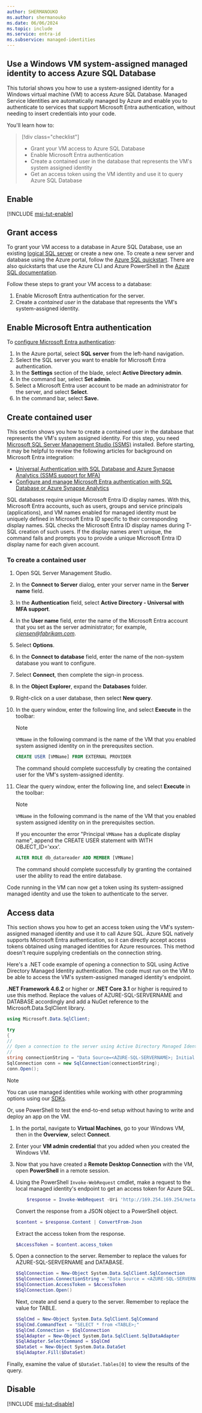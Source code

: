 ```yaml
---
author: SHERMANOUKO 
ms.author: shermanouko
ms.date: 06/06/2024 
ms.topic: include
ms.service: entra-id
ms.subservice: managed-identities
---
```


## Use a Windows VM system-assigned managed identity to access Azure SQL Database

This tutorial shows you how to use a system-assigned identity for a Windows virtual machine (VM) to access Azure SQL Database. Managed Service Identities are automatically managed by Azure and enable you to authenticate to services that support Microsoft Entra authentication, without needing to insert credentials into your code. 

You'll learn how to:

> [!div class="checklist"]
>
> * Grant your VM access to Azure SQL Database
> * Enable Microsoft Entra authentication
> * Create a contained user in the database that represents the VM's system assigned identity
> * Get an access token using the VM identity and use it to query Azure SQL Database

## Enable

[!INCLUDE [msi-tut-enable](~/includes/entra-msi-tut-enable.md)]

## Grant access

To grant your VM access to a database in Azure SQL Database, use an existing [logical SQL server](/azure/azure-sql/database/logical-servers) or create a new one. To create a new server and database using the Azure portal, follow the [Azure SQL quickstart](/azure/azure-sql/database/single-database-create-quickstart). There are also quickstarts that use the Azure CLI and Azure PowerShell in the [Azure SQL documentation](/azure/azure-sql/).

Follow these steps to grant your VM access to a database:

1. Enable Microsoft Entra authentication for the server.
1. Create a *contained user* in the database that represents the VM's system-assigned identity.

<a name='enable-azure-ad-authentication'></a>

## Enable Microsoft Entra authentication

To [configure Microsoft Entra authentication](/azure/azure-sql/database/authentication-aad-configure):

1. In the Azure portal, select **SQL server** from the left-hand navigation.
1. Select the SQL server you want to enable for Microsoft Entra authentication.
1. In the **Settings** section of the blade, select **Active Directory admin**.
1. In the command bar, select **Set admin**.
1. Select a Microsoft Entra user account to be made an administrator for the server, and select **Select**.
1. In the command bar, select **Save.**

## Create contained user

This section shows you how to create a contained user in the database that represents the VM's system assigned identity. For this step, you need [Microsoft SQL Server Management Studio (SSMS)](/sql/ssms/download-sql-server-management-studio-ssms) installed. Before starting, it may be helpful to review the following articles for background on Microsoft Entra integration:

- [Universal Authentication with SQL Database and Azure Synapse Analytics (SSMS support for MFA)](/azure/azure-sql/database/authentication-mfa-ssms-overview)
- [Configure and manage Microsoft Entra authentication with SQL Database or Azure Synapse Analytics](/azure/azure-sql/database/authentication-aad-configure)

SQL databases require unique Microsoft Entra ID display names. With this, Microsoft Entra accounts, such as users, groups and service principals (applications), and VM names enabled for managed identity must be uniquely defined in Microsoft Entra ID specific to their corresponding display names. SQL checks the Microsoft Entra ID display names during T-SQL creation of such users. If the display names aren't unique, the command fails and prompts you to provide a unique Microsoft Entra ID display name for each given account.

### To create a contained user

1. Open SQL Server Management Studio.
1. In the **Connect to Server** dialog, enter your server name in the **Server name** field.
1. In the **Authentication** field, select **Active Directory - Universal with MFA support**.
1. In the **User name** field, enter the name of the Microsoft Entra account that you set as the server administrator; for example, *cjensen@fabrikam.com*.
1. Select **Options**.
1. In the **Connect to database** field, enter the name of the non-system database you want to configure.
1. Select **Connect**, then complete the sign-in process.
1. In the **Object Explorer**, expand the **Databases** folder.
1. Right-click on a user database, then select **New query**.
1. In the query window, enter the following line, and select **Execute** in the toolbar:

    > [!NOTE]
    > `VMName` in the following command is the name of the VM that you enabled system assigned identity on in the prerequsites section.

    ```sql
    CREATE USER [VMName] FROM EXTERNAL PROVIDER
    ```

    The command should complete successfully by creating the contained user for the VM's system-assigned identity.

1. Clear the query window, enter the following line, and select **Execute** in the toolbar:

    > [!NOTE]
    > `VMName` in the following command is the name of the VM that you enabled system assigned identity on in the prerequisites section.
    > 
    > If you encounter the error "Principal `VMName` has a duplicate display name", append the CREATE USER statement with WITH OBJECT_ID='xxx'.

    ```sql
    ALTER ROLE db_datareader ADD MEMBER [VMName]
    ```

    The command should complete successfully by granting the contained user the ability to read the entire database.

Code running in the VM can now get a token using its system-assigned managed identity and use the token to authenticate to the server.

## Access data

This section shows you how to get an access token using the VM's system-assigned managed identity and use it to call Azure SQL. Azure SQL natively supports Microsoft Entra authentication, so it can directly accept access tokens obtained using managed identities for Azure resources. This method doesn't require supplying credentials on the connection string.

Here's a .NET code example of opening a connection to SQL using Active Directory Managed Identity authentication. The code must run on the VM to be able to access the VM's system-assigned managed identity's endpoint. 

**.NET Framework 4.6.2** or higher or **.NET Core 3.1** or higher is required to use this method. Replace the values of AZURE-SQL-SERVERNAME and DATABASE accordingly and add a NuGet reference to the Microsoft.Data.SqlClient library.

```csharp
using Microsoft.Data.SqlClient;

try
{
//
// Open a connection to the server using Active Directory Managed Identity authentication.
//
string connectionString = "Data Source=<AZURE-SQL-SERVERNAME>; Initial Catalog=<DATABASE>; Authentication=Active Directory Managed Identity; Encrypt=True";
SqlConnection conn = new SqlConnection(connectionString);
conn.Open();
```

> [!NOTE]
> You can use managed identities while working with other programming options using our [SDKs](~/identity/managed-identities-azure-resources/how-to-configure-managed-identities.md).

Or, use PowerShell to test the end-to-end setup without having to write and deploy an app on the VM.

1. In the portal, navigate to **Virtual Machines**, go to your Windows VM, then in the **Overview**, select **Connect**.
1. Enter your **VM admin credential** that you added when you created the Windows VM.
1. Now that you have created a **Remote Desktop Connection** with the VM, open **PowerShell** in a remote session.
1. Using the PowerShell `Invoke-WebRequest` cmdlet, make a request to the local managed identity's endpoint to get an access token for Azure SQL.

    ```powershell
        $response = Invoke-WebRequest -Uri 'http://169.254.169.254/metadata/identity/oauth2/token?api-version=2018-02-01&resource=https%3A%2F%2Fdatabase.windows.net%2F' -Method GET -Headers @{Metadata="true"}
    ```

    Convert the response from a JSON object to a PowerShell object.

    ```powershell
    $content = $response.Content | ConvertFrom-Json
    ```

    Extract the access token from the response.

    ```powershell
    $AccessToken = $content.access_token
    ```

1. Open a connection to the server. Remember to replace the values for AZURE-SQL-SERVERNAME and DATABASE.

    ```powershell
    $SqlConnection = New-Object System.Data.SqlClient.SqlConnection
    $SqlConnection.ConnectionString = "Data Source = <AZURE-SQL-SERVERNAME>; Initial Catalog = <DATABASE>; Encrypt=True;"
    $SqlConnection.AccessToken = $AccessToken
    $SqlConnection.Open()
    ```

    Next, create and send a query to the server. Remember to replace the value for TABLE.

    ```powershell
    $SqlCmd = New-Object System.Data.SqlClient.SqlCommand
    $SqlCmd.CommandText = "SELECT * from <TABLE>;"
    $SqlCmd.Connection = $SqlConnection
    $SqlAdapter = New-Object System.Data.SqlClient.SqlDataAdapter
    $SqlAdapter.SelectCommand = $SqlCmd
    $DataSet = New-Object System.Data.DataSet
    $SqlAdapter.Fill($DataSet)
    ```

Finally, examine the value of `$DataSet.Tables[0]` to view the results of the query.

## Disable

[!INCLUDE [msi-tut-disable](~/includes/entra-msi-tut-disable.md)]
